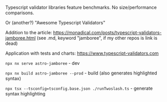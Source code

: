 Typescript validator libraries feature benchmarks.
No size/performance comparisons.

Or (another?) "Awesome Typescript Validators"

Addition to the article: https://monadical.com/posts/typescript-validators-jamboree.html (see .md, keyword "jamboree", if my other repos is link is dead)

Application with tests and charts: https://www.typescript-validators.com

`npx nx serve astro-jamboree` - dev

`npx nx build astro-jamboree --prod` - build (also generates highlighted syntax)

`npx tsx --tsconfig=tsconfig.base.json ./runTwoslash.ts` - generate syntax highlighting
